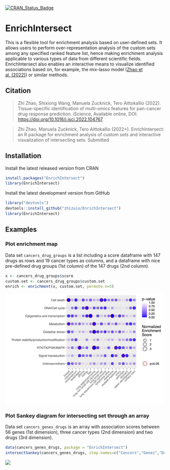[![CRAN\_Status\_Badge](http://www.r-pkg.org/badges/version/EnrichIntersect)](https://cran.r-project.org/package=EnrichIntersect)

# EnrichIntersect

This is a flexible tool for enrichment analysis based on user-defined
sets. It allows users to perform over-representation analysis of the
custom sets among any specified ranked feature list, hence making
enrichment analysis applicable to various types of data from different
scientific fields. EnrichIntersect also enables an interactive means to
visualize identified associations based on, for example, the mix-lasso
model ([Zhao et al. (2022)](https://doi.org/10.1016/j.isci.2022.104767))
or similar methods.

## Citation

> Zhi Zhao, Shixiong Wang, Manuela Zucknick, Tero Aittokallio (2022).
> Tissue-specific identification of multi-omics features for pan-cancer
> drug response prediction. iScience, Available online, DOI:
> <https://doi.org/10.1016/j.isci.2022.104767>.

> Zhi Zhao, Manuela Zucknick, Tero Aittokallio (2022+). EnrichIntersect:
> an R package for enrichment analysis of custom sets and interactive
> visualization of intersecting sets. Submitted

## Installation

Install the latest released version from CRAN

``` r
install.packages("EnrichIntersect")
library(EnrichIntersect)
```

Install the latest development version from GitHub

``` r
library("devtools")
devtools::install_github("zhizuio/EnrichIntersect")
library(EnrichIntersect)
```

## Examples

### Plot enrichment map

Data set `cancers_drug_groups` is a list including a score dataframe
with 147 drugs as rows and 19 cancer types as columns, and a dataframe
with nice pre-defined drug groups (1st column) of the 147 drugs (2nd
column).

``` r
x <- cancers_drug_groups$score
custom.set <- cancers_drug_groups$custom.set
enrich <- enrichment(x, custom.set, permute.n=5)
```

![](https://github.com/zhizuio/EnrichIntersect/blob/main/README_plot_enrich.png)<!-- -->

### Plot Sankey diagram for intersecting set through an array

Data set `cancers_genes_drugs` is an array with association scores
between 56 genes (1st dimension), three cancer types (2nd dimension) and
two drugs (3rd dimension).

``` r
data(cancers_genes_drugs, package = "EnrichIntersect")
intersectSankey(cancers_genes_drugs, step.names=c("Cancers","Genes","Drugs"))
```

![](https://github.com/zhizuio/EnrichIntersect/blob/main/README_plot_sankey.png)<!-- -->
